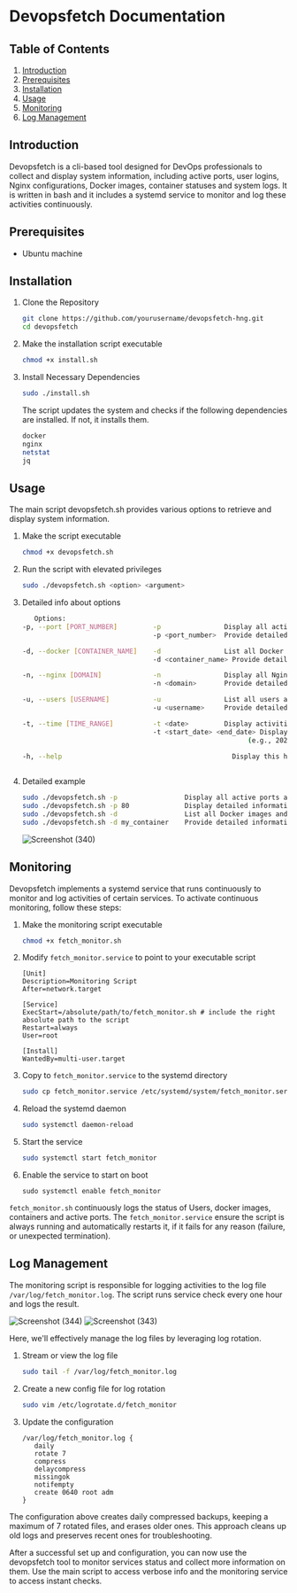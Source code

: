 # Devopsfetch Documentation

## Table of Contents
1. [Introduction](#introduction)
2. [Prerequisites](#prerequisites)
3. [Installation](#installation-and-configuration)
4. [Usage](#usage)
5. [Monitoring](#monitoring)
6. [Log Management](#log-management)

## Introduction
Devopsfetch is a cli-based tool designed for DevOps professionals to collect and display system information, including active ports, user logins, Nginx configurations, Docker images, container statuses and system logs. It is written in bash and it includes a systemd service to monitor and log these activities continuously.

## Prerequisites
- Ubuntu machine


## Installation 

1. Clone the Repository
   ```bash
   git clone https://github.com/yourusername/devopsfetch-hng.git
   cd devopsfetch
   ```
2. Make the installation script executable
   ```bash
   chmod +x install.sh
   ``` 
3.  Install Necessary Dependencies

      ```bash
      sudo ./install.sh
      ```

      The script updates the system and checks if the following dependencies are installed. If not, it installs them.
      ```bash
      docker 
      nginx
      netstat
      jq 
      ```

## Usage
The main script devopsfetch.sh provides various options to retrieve and display system information.

1. Make the script executable
   ```bash
   chmod +x devopsfetch.sh
   ```
2. Run the script with elevated privileges
   ```bash
   sudo ./devopsfetch.sh <option> <argument>
   ```
3. Detailed info about options
   ```bash
      Options:
   -p, --port [PORT_NUMBER]         -p                Display all active ports and services.                       
                                    -p <port_number>  Provide detailed information about a specific port.

   -d, --docker [CONTAINER_NAME]    -d                List all Docker images and containers.                                 
                                    -d <container_name> Provide detailed information about a specific container.

   -n, --nginx [DOMAIN]             -n                Display all Nginx domains and their ports.
                                    -n <domain>       Provide detailed configuration information for a specific domain.

   -u, --users [USERNAME]           -u                List all users and their last login times.                    
                                    -u <username>     Provide detailed information about a specific user.

   -t, --time [TIME_RANGE]          -t <date>         Display activities for a specific date (e.g., 2024-07-23).
                                    -t <start_date> <end_date> Display activities within the specified date range 
                                                            (e.g., 2024-07-18 2024-07-24).

   -h, --help                                           Display this help message and exit.
  
4. Detailed example
   ```bash
   sudo ./devopsfetch.sh -p                 Display all active ports and services.
   sudo ./devopsfetch.sh -p 80              Display detailed information about port 80.
   sudo ./devopsfetch.sh -d                 List all Docker images and containers.
   sudo ./devopsfetch.sh -d my_container    Provide detailed information about 'my_container'.
   ```
   ![Screenshot (340)](https://github.com/user-attachments/assets/3d362e8e-a697-4e28-b783-769c598512b2)

## Monitoring
Devopsfetch implements a systemd service that runs continuously to monitor and log activities of certain services. To activate continuous monitoring, follow these steps:
1. Make the monitoring script executable
   ```bash
   chmod +x fetch_monitor.sh
   ```
2. Modify `fetch_monitor.service` to point to your executable script
   ```service
   [Unit]
   Description=Monitoring Script
   After=network.target

   [Service]
   ExecStart=/absolute/path/to/fetch_monitor.sh # include the right absolute path to the script
   Restart=always
   User=root

   [Install]
   WantedBy=multi-user.target
   ```
3. Copy to `fetch_monitor.service` to the systemd directory
   ```bash
   sudo cp fetch_monitor.service /etc/systemd/system/fetch_monitor.service
   ```
4. Reload the systemd daemon
   ```bash
   sudo systemctl daemon-reload
   ```
5. Start the service
   ```bash
   sudo systemctl start fetch_monitor
   ```
6. Enable the service to start on boot
   ```
   sudo systemctl enable fetch_monitor
   ```
`fetch_monitor.sh` continuously logs the status of Users, docker images, containers and active ports. The `fetch_monitor.service` ensure the script is always running and automatically restarts it, if it fails for any reason (failure, or unexpected termination).

## Log Management
The monitoring script is responsible for logging activities to the log file `/var/log/fetch_monitor.log`. The script runs service check every one hour and logs the result. 

![Screenshot (344)](https://github.com/user-attachments/assets/e92819d0-c879-45d4-a252-40b0f02e0fc3)
![Screenshot (343)](https://github.com/user-attachments/assets/b3ac160a-a162-4c66-82bf-8d2b77e970d3)

Here, we'll effectively manage the log files by leveraging log rotation.

1. Stream or view the log file
   ```bash
   sudo tail -f /var/log/fetch_monitor.log
   ```
2. Create a new config file for log rotation
   ```bash
   sudo vim /etc/logrotate.d/fetch_monitor
   ```
3. Update the configuration
   ```
   /var/log/fetch_monitor.log {
      daily
      rotate 7
      compress
      delaycompress
      missingok
      notifempty
      create 0640 root adm
   }
   ```
The configuration above creates daily compressed backups, keeping a maximum of 7 rotated files, and erases older ones. This approach cleans up old logs and preserves recent ones for troubleshooting.

After a successful set up and configuration, you can now use the devopsfetch tool to monitor services status and collect more information on them. Use the main script to access verbose info and the monitoring service to access instant checks. 
